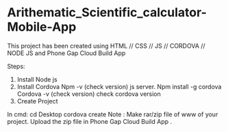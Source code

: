 # Arithematic_Scientific_calculator-Mobile-App
This project has been created using HTML // CSS // JS // CORDOVA // NODE JS and Phone Gap Cloud Build App

Steps:

1) Install Node js
2) Install Cordova
          Npm -v (check version) js server.
          Npm install -g cordova
          Cordova -v (check version) check cordova version
3) Create Project 

In cmd:
    cd Desktop
    cordova create <project name>
Note :
  Make rar/zip file of www of your project.
  Upload the zip file in Phone Gap Cloud Build App .
  
